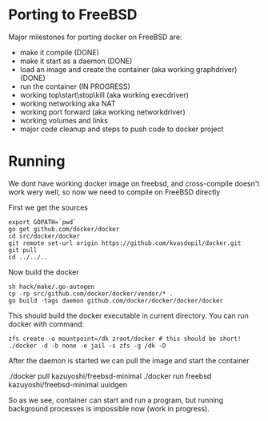 # Porting to FreeBSD
Major milestones for porting docker on FreeBSD are:

* make it compile (DONE)
* make it start as a daemon (DONE)
* load an image and create the container (aka working graphdriver) (DONE)
* run the container (IN PROGRESS)
* working top\start\stop\kill (aka working execdriver)
* working networking aka NAT
* working port forward (aka working networkdriver)
* working volumes and links
* major code cleanup and steps to push code to docker project

# Running
We dont have working docker image on freebsd, and cross-compile doesn't work wery well, so now we need to compile on FreeBSD directly

First we get the sources

    export GOPATH=`pwd`
    go get github.com/docker/docker
    cd src/docker/docker
    git remote set-url origin https://github.com/kvasdopil/docker.git
    git pull
    cd ../../..

Now build the docker

    sh hack/make/.go-autogen
    cp -rp src/github.com/docker/docker/vendor/* .
    go build -tags daemon github.com/docker/docker/docker/docker

This should build the docker executable in current directory. You can run docker with command:
    
    zfs create -o mountpoint=/dk zroot/docker # this should be short!
    ./docker -d -b none -e jail -s zfs -g /dk -D

After the daemon is started we can pull the image and start the container

   ./docker pull kazuyoshi/freebsd-minimal
   ./docker run freebsd kazuyoshi/freebsd-minimal uuidgen
   
So as we see, container can start and run a program, but running background processes is impossible now (work in progress).

